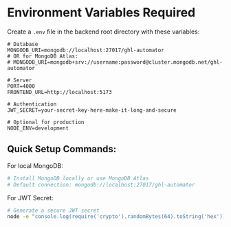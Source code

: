 # Environment Variables Required

Create a `.env` file in the backend root directory with these variables:

```env
# Database
MONGODB_URI=mongodb://localhost:27017/ghl-automator
# OR for MongoDB Atlas:
# MONGODB_URI=mongodb+srv://username:password@cluster.mongodb.net/ghl-automator

# Server
PORT=4000
FRONTEND_URL=http://localhost:5173

# Authentication
JWT_SECRET=your-secret-key-here-make-it-long-and-secure

# Optional for production
NODE_ENV=development
```

## Quick Setup Commands:

For local MongoDB:
```bash
# Install MongoDB locally or use MongoDB Atlas
# Default connection: mongodb://localhost:27017/ghl-automator
```

For JWT Secret:
```bash
# Generate a secure JWT secret
node -e "console.log(require('crypto').randomBytes(64).toString('hex'))"
``` 